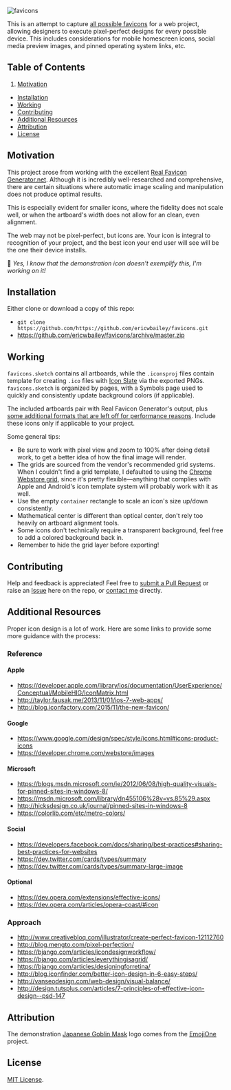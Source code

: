 ![favicons](https://raw.githubusercontent.com/ericwbailey/favicons/master/examples/logotype.png)

This is an attempt to capture [all possible favicons](https://github.com/ericwbailey/favicons/tree/master/examples) for a web project, allowing designers to execute pixel-perfect designs for every possible device. This includes considerations for mobile homescreen icons, social media preview images, and pinned operating system links, etc.

## Table of Contents

1. [Motivation](#motivation)
- [Installation](#installation)
- [Working](#working)
- [Contributing](#contributing)
- [Additional Resources](#additional-resources)
- [Attribution](#attribution)
- [License](#license)

## Motivation

This project arose from working with the excellent [Real Favicon Generator.net](http://realfavicongenerator.net/). Although it is incredibly well-researched and comprehensive, there are certain situations where automatic image scaling and manipulation does not produce optimal results.

This is especially evident for smaller icons, where the fidelity does not scale well, or when the artboard's width does not allow for an clean, even alignment.

The web may not be pixel-perfect, but icons are. Your icon is integral to recognition of your project, and the best icon your end user will see will be the one their device installs.

:japanese_goblin: *Yes, I know that the demonstration icon doesn't exemplify this, I'm working on it!*

## Installation

Either clone or download a copy of this repo:

- `git clone https://github.com/https://github.com/ericwbailey/favicons.git`
- <https://github.com/ericwbailey/favicons/archive/master.zip>

## Working

`favicons.sketch` contains all artboards, while the `.iconsproj` files contain template for creating `.ico` files with [Icon Slate](http://www.kodlian.com/apps/icon-slate) via the exported PNGs. `favicons.sketch` is organized by pages, with a Symbols page used to quickly and consistently update background colors (if applicable).

The included artboards pair with Real Favicon Generator's output, plus [some additional formats that are left off for performance reasons](http://realfavicongenerator.net/faq/#why_some_png_sizes_are_missing). Include these icons only if applicable to your project.

Some general tips:

- Be sure to work with pixel view and zoom to 100% after doing detail work, to get a better idea of how the final image will render.
- The grids are sourced from the vendor's recommended grid systems. When I couldn't find a grid template, I defaulted to using the [Chrome Webstore grid](https://developer.chrome.com/webstore/images), since it's pretty flexible—anything that complies with Apple and Android's icon template system will probably work with it as well.
- Use the empty `container` rectangle to scale an icon's size up/down consistently.
- Mathematical center is different than optical center, don't rely too heavily on artboard alignment tools.
- Some icons don't technically require a transparent background, feel free to add a colored background back in.
- Remember to hide the grid layer before exporting!

## Contributing

Help and feedback is appreciated! Feel free to [submit a Pull Request](https://github.com/ericwbailey/favicon/pulls) or raise an [Issue](https://github.com/ericwbailey/favicon/issues) here on the repo, or [contact me](https://github.com/ericwbailey/favicons/blob/master/AUTHORS) directly.

## Additional Resources

Proper icon design is a lot of work. Here are some links to provide some more guidance with the process:

### Reference

#### Apple

- <https://developer.apple.com/library/ios/documentation/UserExperience/Conceptual/MobileHIG/IconMatrix.html>
- <http://taylor.fausak.me/2013/11/01/ios-7-web-apps/>
- <http://blog.iconfactory.com/2015/11/the-new-favicon/>

#### Google

- <https://www.google.com/design/spec/style/icons.html#icons-product-icons>
- <https://developer.chrome.com/webstore/images>

#### Microsoft

- <https://blogs.msdn.microsoft.com/ie/2012/06/08/high-quality-visuals-for-pinned-sites-in-windows-8/>
- <https://msdn.microsoft.com/library/dn455106%28v=vs.85%29.aspx>
- <http://hicksdesign.co.uk/journal/pinned-sites-in-windows-8>
- <https://colorlib.com/etc/metro-colors/>

#### Social

- <https://developers.facebook.com/docs/sharing/best-practices#sharing-best-practices-for-websites>
- <https://dev.twitter.com/cards/types/summary>
- <https://dev.twitter.com/cards/types/summary-large-image>

#### Optional

- <https://dev.opera.com/extensions/effective-icons/>
- <https://dev.opera.com/articles/opera-coast/#icon>

### Approach

- <http://www.creativebloq.com/illustrator/create-perfect-favicon-12112760>
- <http://blog.mengto.com/pixel-perfection/>
- <https://bjango.com/articles/icondesignworkflow/>
- <https://bjango.com/articles/everythingisagrid/>
- <https://bjango.com/articles/designingforretina/>
- <http://blog.iconfinder.com/better-icon-design-in-6-easy-steps/>
- <http://vanseodesign.com/web-design/visual-balance/>
- <http://design.tutsplus.com/articles/7-principles-of-effective-icon-design--psd-147>

## Attribution

The demonstration [Japanese Goblin Mask](http://emojipedia.org/japanese-goblin/) logo comes from the [EmojiOne](http://emojione.com/) project.

## License

[MIT License](https://raw.githubusercontent.com/ericwbailey/favicons/master/LICENSE).

